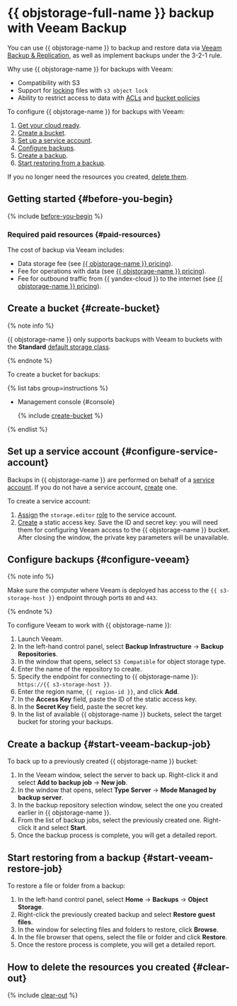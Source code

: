 # {{ objstorage-full-name }} backup with Veeam Backup

You can use {{ objstorage-name }} to backup and restore data via [Veeam Backup & Replication](https://en.wikipedia.org/wiki/Veeam_Backup_%26_Replication), as well as implement backups under the 3-2-1 rule.

Why use {{ objstorage-name }} for backups with Veeam:

* Compatibility with S3
* Support for [locking](../../storage/concepts/object-lock.md) files with `s3 object lock`
* Ability to restrict access to data with [ACLs](../../storage/concepts/acl.md) and [bucket policies](../../storage/concepts/policy.md)

To configure {{ objstorage-name }} for backups with Veeam:

1. [Get your cloud ready](#before-you-begin).
1. [Create a bucket](#create-bucket).
1. [Set up a service account](#configure-service-account).
1. [Configure backups](#configure-veeam).
1. [Create a backup](#start-veeam-backup-job).
1. [Start restoring from a backup](#start-veeam-restore-job).

If you no longer need the resources you created, [delete them](#clear-out).


## Getting started {#before-you-begin}

{% include [before-you-begin](../_tutorials_includes/before-you-begin.md) %}


### Required paid resources {#paid-resources}

The cost of backup via Veeam includes:

* Data storage fee (see [{{ objstorage-name }} pricing](../../storage/pricing.md#prices-storage)).
* Fee for operations with data (see [{{ objstorage-name }} pricing](../../storage/pricing.md#prices-operations)).
* Fee for outbound traffic from {{ yandex-cloud }} to the internet (see [{{ objstorage-name }} pricing](../../storage/pricing.md#prices-traffic)).


## Create a bucket {#create-bucket}

{% note info %}

{{ objstorage-name }} only supports backups with Veeam to buckets with the **Standard** [default storage class](../../storage/concepts/storage-class.md#default-storage-class).

{% endnote %}

To create a bucket for backups:

{% list tabs group=instructions %}

- Management console {#console}
 
  {% include [create-bucket](../_tutorials_includes/create-public-bucket.md) %}

{% endlist %}

## Set up a service account {#configure-service-account}

Backups in {{ objstorage-name }} are performed on behalf of a [service account](../../iam/concepts/users/service-accounts.md). If you do not have a service account, [create](../../iam/operations/sa/create.md) one.

To create a service account:

1. [Assign](../../iam/operations/sa/assign-role-for-sa.md) the `storage.editor` [role](../../iam/concepts/access-control/roles.md) to the service account.
1. [Create](../../iam/operations/sa/create-access-key.md) a static access key. Save the ID and secret key: you will need them for configuring Veeam access to the {{ objstorage-name }} bucket. After closing the window, the private key parameters will be unavailable.


## Configure backups {#configure-veeam}

{% note info %}

Make sure the computer where Veeam is deployed has access to the `{{ s3-storage-host }}` endpoint through ports `80` and `443`.

{% endnote %}

To configure Veeam to work with {{ objstorage-name }}:

1. Launch Veeam.
1. In the left-hand control panel, select **Backup Infrastructure** → **Backup Repositories**.
1. In the window that opens, select `S3 Compatible` for object storage type.
1. Enter the name of the repository to create.
1. Specify the endpoint for connecting to {{ objstorage-name }}: `https://{{ s3-storage-host }}`.
1. Enter the region name, `{{ region-id }}`, and click **Add**.
1. In the **Access Key** field, paste the ID of the static access key.
1. In the **Secret Key** field, paste the secret key.
1. In the list of available {{ objstorage-name }} buckets, select the target bucket for storing your backups.


## Create a backup {#start-veeam-backup-job}

To back up to a previously created {{ objstorage-name }} bucket:

1. In the Veeam window, select the server to back up. Right-click it and select **Add to backup job** → **New job**.
1. In the window that opens, select **Type Server** → **Mode Managed by backup server**.
1. In the backup repository selection window, select the one you created earlier in {{ objstorage-name }}.
1. From the list of backup jobs, select the previously created one. Right-click it and select **Start**.
1. Once the backup process is complete, you will get a detailed report.


## Start restoring from a backup {#start-veeam-restore-job}

To restore a file or folder from a backup:

1. In the left-hand control panel, select **Home** → **Backups** → **Object Storage**.
1. Right-click the previously created backup and select **Restore guest files**.
1. In the window for selecting files and folders to restore, click **Browse**. 
1. In the file browser that opens, select the file or folder and click **Restore**.
1. Once the restore process is complete, you will get a detailed report.


## How to delete the resources you created {#clear-out}

{% include [clear-out](../_tutorials_includes/storage-clear-out.md) %}
